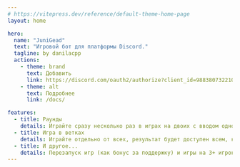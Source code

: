 ```yaml
---
# https://vitepress.dev/reference/default-theme-home-page
layout: home

hero:
  name: "JuniGead"
  text: "Игровой бот для платформы Discord."
  tagline: by danilacpp
  actions:
    - theme: brand
      text: Добавить
      link: https://discord.com/oauth2/authorize?client_id=988380732210679818&scope=bot+applications.commands&permissions=274878254144
    - theme: alt
      text: Подробнее
      link: /docs/

features:
  - title: Раунды
    details: Играйте сразу несколько раз в играх на двоих с вводом одной команды!
  - title: Игра в ветках
    details: Играйте отдельно от всех, результат будет доступен всем, когда окончится игра.
  - title: И другое...
    details: Перезапуск игр (как бонус за поддержку) и игры на 3+ игроков, больше в будущем.
---
```


